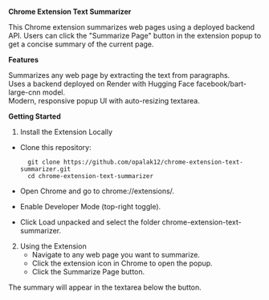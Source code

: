 **Chrome Extension Text Summarizer**

This Chrome extension summarizes web pages using a deployed backend API. Users can click the "Summarize Page" button in the extension popup to get a concise summary of the current page.

**Features**

Summarizes any web page by extracting the text from paragraphs.  
Uses a backend deployed on Render with Hugging Face facebook/bart-large-cnn model.  
Modern, responsive popup UI with auto-resizing textarea.

**Getting Started**
1. Install the Extension Locally
  - Clone this repository:
  
    ```
      git clone https://github.com/opalak12/chrome-extension-text-summarizer.git
      cd chrome-extension-text-summarizer
    ```
  
  
  - Open Chrome and go to chrome://extensions/.
  - Enable Developer Mode (top-right toggle).
  - Click Load unpacked and select the folder chrome-extension-text-summarizer.

2. Using the Extension
    - Navigate to any web page you want to summarize.
    - Click the extension icon in Chrome to open the popup.
    - Click the Summarize Page button.
  
  The summary will appear in the textarea below the button.

